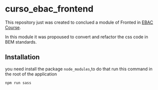 # curso_ebac_frontend

This repository just was created to conclued a module of Fronted in [EBAC Course](https://ebaconline.com.br/front-end-profession).


In this module it was propoused to convert and refactor the css code in BEM standards.

## Installation

you need install the package `node_modules`,to do that run this command in the root of the application

``` 
npm run sass
```
